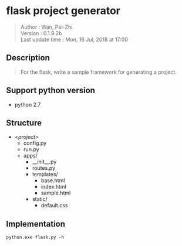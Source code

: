 # flask project generator  
  > Author : Wan, Pei-Zhi   
  > Version : 0.1.9.2b  
  > Last update time : Mon, 16 Jul, 2018 at 17:00  

## Description  
  > For the flask, write a sample framework for generating a project.  

## Support python version
- python 2.7

## Structure  
- <*project*>  
  - config.py  
  - run.py  
  - apps/  
    - \_\_init\_\_.py  
    - routes.py  
    - templates/  
      - base.html  
      - index.html  
      - sample.html  
    - static/  
      - default.css  

## Implementation  
    python.exe flask.py -h 
